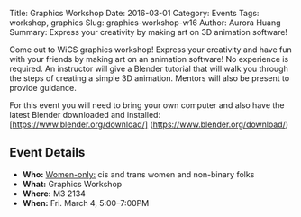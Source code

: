Title: Graphics Workshop
Date: 2016-03-01
Category: Events
Tags: workshop, graphics
Slug: graphics-workshop-w16
Author: Aurora Huang
Summary: Express your creativity by making art on 3D animation software!

Come out to WiCS graphics workshop! Express your creativity and have fun with your friends by making art on an animation software! No experience is required. An instructor will give a Blender tutorial that will walk you through the steps of creating a simple 3D animation. Mentors will also be present to provide guidance.

For this event you will need to bring your own computer and also have the latest Blender downloaded and installed: [https://www.blender.org/download/] (https://www.blender.org/download/)



## Event Details ##

+ **Who:** [Women-only:]({filename}/pages/faq.md) cis and trans women and non-binary folks
+ **What:** Graphics Workshop
+ **Where:** M3 2134
+ **When:** Fri. March 4, 5:00&ndash;7:00PM
